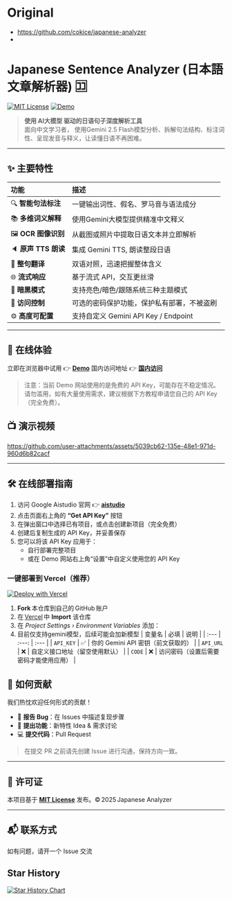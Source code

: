 # Original

- https://github.com/cokice/japanese-analyzer
- 


# Japanese Sentence Analyzer (日本語文章解析器) 🈁

[![MIT License](https://img.shields.io/badge/license-MIT-green.svg)](#📄-许可证)
[![Demo](https://img.shields.io/badge/demo-online-blue.svg)](https://japanese-analyzer-demo.vercel.app/)

> **使用 AI大模型 驱动的日语句子深度解析工具**  
>面向中文学习者， 使用Gemini 2.5 Flash模型分析、拆解句法结构、标注词性、呈现发音与释义，让读懂日语不再困难。
---

## ✨ 主要特性
| 功能 | 描述 |
| :-- | :-- |
| 🔍 **智能句法标注** | 一键输出词性、假名、罗马音与语法成分 |
| 📚 **多维词义解释** | 使用Gemini大模型提供精准中文释义 |
| 🖼️ **OCR 图像识别** | 从截图或照片中提取日语文本并立即解析 |
| 🔈 **原声 TTS 朗读** | 集成 Gemini TTS, 朗读整段日语 |
| 🔄 **整句翻译** | 双语对照，迅速把握整体含义 |
| 🌐 **流式响应** | 基于流式 API，交互更丝滑 |
| 🌙 **暗黑模式** | 支持亮色/暗色/跟随系统三种主题模式 |
| 🔐 **访问控制** | 可选的密码保护功能，保护私有部署，不被盗刷 |
| ⚙️ **高度可配置** | 支持自定义 Gemini API Key / Endpoint |

---

## 🚀 在线体验
立即在浏览器中试用 👉 **[Demo](https://japanese-analyzer-demo.vercel.app/)**
国内访问地址 👉 **[国内访问](https://nihongodemo.howen.ink/)**
> 注意：当前 Demo 网站使用的是免费的 API Key，可能存在不稳定情况。请勿滥用，如有大量使用需求，建议根据下方教程申请您自己的 API Key（完全免费）。

## 📺 演示视频


https://github.com/user-attachments/assets/5039cb62-135e-48e1-971d-960d6b82cacf


---
## 🛠️ 在线部署指南

1. 访问 Google Aistudio 官网 👉 **[aistudio](https://aistudio.google.com/)**
2. 点击页面右上角的 **“Get API Key”** 按钮
3. 在弹出窗口中选择已有项目，或点击创建新项目（完全免费）
4. 创建后复制生成的 API Key，并妥善保存
5. 您可以将该 API Key 应用于：
   - 自行部署完整项目
   - 或在 Demo 网站右上角“设置”中自定义使用您的 API Key

### 一键部署到 Vercel（推荐）
[![Deploy with Vercel](https://vercel.com/button)](https://vercel.com/new/clone?repository-url=https://github.com/cokice/japanese-analyzer&env=API_KEY)

1. **Fork** 本仓库到自己的 GitHub 账户  
2. 在 [Vercel](https://vercel.com/) 中 **Import** 该仓库  
3. 在 *Project Settings › Environment Variables* 添加：  
4. 目前仅支持gemini模型，后续可能会加新模型
   | 变量名 | 必填 | 说明 |
   | :--- | :---: | :--- |
   | `API_KEY` | ✅ | 你的 Gemini API 密钥（前文获取的） |
   | `API_URL` | ❌ | 自定义接口地址（留空使用默认） |
   | `CODE` | ❌ | 访问密码（设置后需要密码才能使用应用） |



## 🤝 如何贡献
我们热忱欢迎任何形式的贡献！

- 🐛 **报告 Bug**：在 Issues 中描述复现步骤  
- 🚀 **提出功能**：新特性 Idea & 需求讨论  
- 💻 **提交代码**：Pull Request  

> 在提交 PR 之前请先创建 Issue 进行沟通，保持方向一致。
---

## 📄 许可证
本项目基于 **[MIT License](LICENSE)** 发布。© 2025 Japanese Analyzer

---

## 📬 联系方式
如有问题，请开一个 Issue 交流

## Star History

[![Star History Chart](https://api.star-history.com/svg?repos=cokice/japanese-analyzer&type=Date)](https://www.star-history.com/#cokice/japanese-analyzer&Date)
